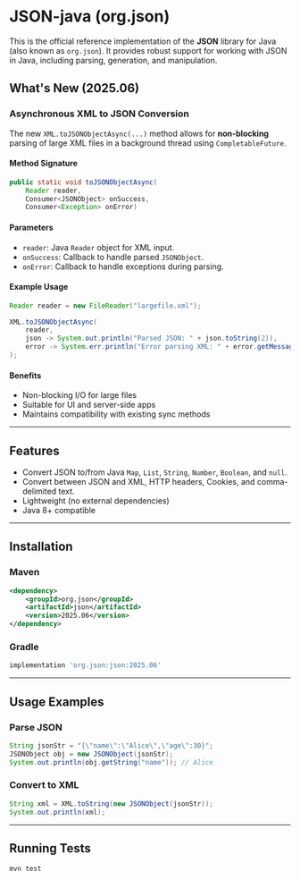# JSON-java (org.json)

This is the official reference implementation of the **JSON** library for Java (also known as `org.json`). It provides robust support for working with JSON in Java, including parsing, generation, and manipulation.

## What's New (2025.06)

### Asynchronous XML to JSON Conversion

The new `XML.toJSONObjectAsync(...)` method allows for **non-blocking** parsing of large XML files in a background thread using `CompletableFuture`.

#### Method Signature

```java
public static void toJSONObjectAsync(
    Reader reader,
    Consumer<JSONObject> onSuccess,
    Consumer<Exception> onError)
````

#### Parameters

* `reader`: Java `Reader` object for XML input.
* `onSuccess`: Callback to handle parsed `JSONObject`.
* `onError`: Callback to handle exceptions during parsing.

#### Example Usage

```java
Reader reader = new FileReader("largefile.xml");

XML.toJSONObjectAsync(
    reader,
    json -> System.out.println("Parsed JSON: " + json.toString(2)),
    error -> System.err.println("Error parsing XML: " + error.getMessage())
);
```

#### Benefits

* Non-blocking I/O for large files
* Suitable for UI and server-side apps
* Maintains compatibility with existing sync methods

---

## Features

* Convert JSON to/from Java `Map`, `List`, `String`, `Number`, `Boolean`, and `null`.
* Convert between JSON and XML, HTTP headers, Cookies, and comma-delimited text.
* Lightweight (no external dependencies)
* Java 8+ compatible

---

## Installation

### Maven

```xml
<dependency>
    <groupId>org.json</groupId>
    <artifactId>json</artifactId>
    <version>2025.06</version>
</dependency>
```

### Gradle

```groovy
implementation 'org.json:json:2025.06'
```

---

## Usage Examples

### Parse JSON

```java
String jsonStr = "{\"name\":\"Alice\",\"age\":30}";
JSONObject obj = new JSONObject(jsonStr);
System.out.println(obj.getString("name")); // Alice
```

### Convert to XML

```java
String xml = XML.toString(new JSONObject(jsonStr));
System.out.println(xml);
```

---

## Running Tests

```bash
mvn test
```



